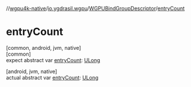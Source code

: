 //[wgpu4k-native](../../../index.md)/[io.ygdrasil.wgpu](../index.md)/[WGPUBindGroupDescriptor](index.md)/[entryCount](entry-count.md)

# entryCount

[common, android, jvm, native]\
[common]\
expect abstract var [entryCount](entry-count.md): [ULong](https://kotlinlang.org/api/core/kotlin-stdlib/kotlin/-u-long/index.html)

[android, jvm, native]\
actual abstract var [entryCount](entry-count.md): [ULong](https://kotlinlang.org/api/core/kotlin-stdlib/kotlin/-u-long/index.html)